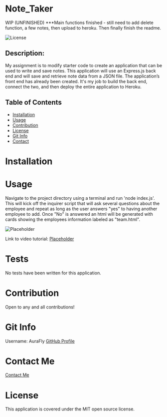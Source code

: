# Note_Taker
WIP (UNFINISHED)
***Main functions finished - still need to add delete function, a few notes, then upload to heroku. Then finally finish the readme.

  ![License](https://img.shields.io/badge/license-MIT-brightgreen)

  ## Description:
My assignment is to modify starter code to create an application that can be used to write and save notes. This application will use an Express.js back end and will save and retrieve note data from a JSON file.  The application’s front end has already been created. It's my job to build the back end, connect the two, and then deploy the entire application to Heroku.


  ## Table of Contents
  - [Installation](#installation)
  - [Usage](#usage)
  - [Contribution](#contribution)
  - [License](#license)
  - [Git Info](#git-info)
  - [Contact](#contact-me)


  # Installation

  # Usage
  Navigate to the project directory using a terminal and run 'node index.js'. This will kick off the inquirer script that will ask several questions about the employee and repeat as long
  as the user answers "yes" to having another employee to add. Once "No" is answered an html will be generated with cards showing the employees information labeled as "team.html".

  ![Placeholder](./Assets/IMG/SS2.jpg)

  Link to video tutorial:
  [Placeholder](NA)

  # Tests
  No tests have been written for this application.

  # Contribution
  Open to any and all contributions!

  # Git Info
  Username: AuraFly
  [GitHub Profile](https://github.com/AuraFly)

  # Contact Me
  [Contact Me](mailto:AuraFlyDev@gmail.com)

  # License
  This application is covered under the MIT open source license.

